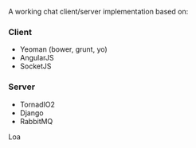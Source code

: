 A working chat client/server implementation based on:

### Client
 - Yeoman (bower, grunt, yo)
 - AngularJS
 - SocketJS

 ### Server
  - TornadIO2
  - Django
  - RabbitMQ


Loa